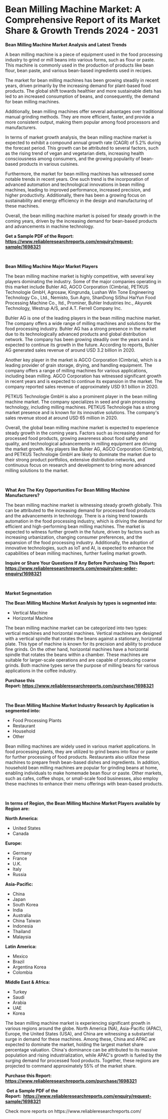 <p><h1>Bean Milling Machine Market: A Comprehensive Report of its Market Share & Growth Trends 2024 - 2031</h1></p><p><strong>Bean Milling Machine Market Analysis and Latest Trends</strong></p>
<p><p>A bean milling machine is a piece of equipment used in the food processing industry to grind or mill beans into various forms, such as flour or paste. This machine is commonly used in the production of products like bean flour, bean paste, and various bean-based ingredients used in recipes.</p><p>The market for bean milling machines has been growing steadily in recent years, driven primarily by the increasing demand for plant-based food products. The global shift towards healthier and more sustainable diets has led to an increased consumption of beans, and consequently, the demand for bean milling machines.</p><p>Additionally, bean milling machines offer several advantages over traditional manual grinding methods. They are more efficient, faster, and provide a more consistent output, making them popular among food processors and manufacturers.</p><p>In terms of market growth analysis, the bean milling machine market is expected to exhibit a compound annual growth rate (CAGR) of 5.2% during the forecast period. This growth can be attributed to several factors, such as the rising trend of vegan and vegetarian diets, increasing health consciousness among consumers, and the growing popularity of bean-based products in various cuisines.</p><p>Furthermore, the market for bean milling machines has witnessed some notable trends in recent years. One such trend is the incorporation of advanced automation and technological innovations in bean milling machines, leading to improved performance, increased precision, and higher productivity. Additionally, there has been a growing focus on sustainability and energy efficiency in the design and manufacturing of these machines.</p><p>Overall, the bean milling machine market is poised for steady growth in the coming years, driven by the increasing demand for bean-based products and advancements in machine technology.</p></p>
<p><strong>Get a Sample PDF of the Report:&nbsp; <a href="https://www.reliableresearchreports.com/enquiry/request-sample/1698321">https://www.reliableresearchreports.com/enquiry/request-sample/1698321</a></strong></p>
<p>&nbsp;</p>
<p><strong>Bean Milling Machine Major Market Players</strong></p>
<p><p>The bean milling machine market is highly competitive, with several key players dominating the industry. Some of the major companies operating in this market include Buhler AG, AGCO Corporation (Cimbria), PETKUS Technologie GmbH, Agrosaw, Kingrunda, Lushan Win Tone Engineering Technology Co., Ltd., Nemisto, Sun Agro, ShanDong SiShui HaiYun Food Processing Machine Co., ltd., Prominer, Buhler Industries Inc., Akyurek Technology, Westrup A/S, and A.T. Ferrell Company Inc.</p><p>Buhler AG is one of the leading players in the bean milling machine market. The company offers a wide range of milling machines and solutions for the food processing industry. Buhler AG has a strong presence in the market due to its technologically advanced products and global distribution network. The company has been growing steadily over the years and is expected to continue its growth in the future. According to reports, Buhler AG generated sales revenue of around USD 3.2 billion in 2020.</p><p>Another key player in the market is AGCO Corporation (Cimbria), which is a leading provider of grain storage, drying, and handling equipment. The company offers a range of milling machines for various applications, including bean milling. AGCO Corporation has witnessed significant growth in recent years and is expected to continue its expansion in the market. The company reported sales revenue of approximately USD 9.1 billion in 2020.</p><p>PETKUS Technologie GmbH is also a prominent player in the bean milling machine market. The company specializes in seed and grain processing technology, including milling machines. PETKUS Technologie has a strong market presence and is known for its innovative solutions. The company's sales revenue stood at around USD 65 million in 2020.</p><p>Overall, the global bean milling machine market is expected to experience steady growth in the coming years. Factors such as increasing demand for processed food products, growing awareness about food safety and quality, and technological advancements in milling equipment are driving the market growth. Key players like Buhler AG, AGCO Corporation (Cimbria), and PETKUS Technologie GmbH are likely to dominate the market due to their strong product portfolios, extensive distribution networks, and continuous focus on research and development to bring more advanced milling solutions to the market.</p></p>
<p>&nbsp;</p>
<p><strong>What Are The Key Opportunities For Bean Milling Machine Manufacturers?</strong></p>
<p><p>The bean milling machine market is witnessing steady growth globally. This can be attributed to the increasing demand for processed food products and the advancements in technology. There is a rising trend towards automation in the food processing industry, which is driving the demand for efficient and high-performing bean milling machines. The market is expected to witness further growth in the future, driven by factors such as increasing urbanization, changing consumer preferences, and the expansion of the food processing industry. Additionally, the adoption of innovative technologies, such as IoT and AI, is expected to enhance the capabilities of bean milling machines, further fueling market growth.</p></p>
<p><strong>Inquire or Share Your Questions If Any Before Purchasing This Report: <a href="https://www.reliableresearchreports.com/enquiry/pre-order-enquiry/1698321">https://www.reliableresearchreports.com/enquiry/pre-order-enquiry/1698321</a></strong></p>
<p>&nbsp;</p>
<p><strong>Market Segmentation</strong></p>
<p><strong>The Bean Milling Machine Market Analysis by types is segmented into:</strong></p>
<p><ul><li>Vertical Machine</li><li>Horizontal Machine</li></ul></p>
<p><p>The bean milling machine market can be categorized into two types: vertical machines and horizontal machines. Vertical machines are designed with a vertical spindle that rotates the beans against a stationary, horizontal plate. This type of machine is known for its precision and ability to produce fine grinds. On the other hand, horizontal machines have a horizontal spindle that rotates the beans within a chamber. These machines are suitable for larger-scale operations and are capable of producing coarse grinds. Both machine types serve the purpose of milling beans for various applications in the coffee industry.</p></p>
<p><strong>Purchase this Report:&nbsp;<a href="https://www.reliableresearchreports.com/purchase/1698321">https://www.reliableresearchreports.com/purchase/1698321</a></strong></p>
<p>&nbsp;</p>
<p><strong>The Bean Milling Machine Market Industry Research by Application is segmented into:</strong></p>
<p><ul><li>Food Processing Plants</li><li>Restaurant</li><li>Household</li><li>Other</li></ul></p>
<p><p>Bean milling machines are widely used in various market applications. In food processing plants, they are utilized to grind beans into flour or paste for further processing of food products. Restaurants also utilize these machines to prepare fresh bean-based dishes and ingredients. In addition, household bean milling machines are popular for grinding beans at home, enabling individuals to make homemade bean flour or paste. Other markets, such as cafes, coffee shops, or small-scale food businesses, also employ these machines to enhance their menu offerings with bean-based products.</p></p>
<p>&nbsp;</p>
<p><strong>In terms of Region, the Bean Milling Machine Market Players available by Region are:</strong></p>
<p>
    <p> <strong> North America: </strong>
        <ul>
            <li>United States</li>
            <li>Canada</li>
        </ul>
        </p> 
    <p> <strong> Europe: </strong>
        <ul>
            <li>Germany</li>
            <li>France</li>
            <li>U.K.</li>
            <li>Italy</li>
            <li>Russia</li>
        </ul>
        </p> 
    <p> <strong> Asia-Pacific: </strong>
        <ul>
            <li>China</li>
            <li>Japan</li>
            <li>South Korea</li>
            <li>India</li>
            <li>Australia</li>
            <li>China Taiwan</li>
            <li>Indonesia</li>
            <li>Thailand</li>
            <li>Malaysia</li>
        </ul>
        </p> 
    <p> <strong> Latin America: </strong>
        <ul>
            <li>Mexico</li>
            <li>Brazil</li>
            <li>Argentina Korea</li>
            <li>Colombia</li>
        </ul>
        </p> 
    <p> <strong> Middle East & Africa: </strong>
        <ul>
            <li>Turkey</li>
            <li>Saudi</li>
            <li>Arabia</li>
            <li>UAE</li>
            <li>Korea</li>
        </ul>
    </p>
    </p>
<p><p>The bean milling machine market is experiencing significant growth in various regions around the globe. North America (NA), Asia-Pacific (APAC), Europe, the United States (USA), and China are witnessing a substantial surge in demand for these machines. Among these, China and APAC are expected to dominate the market, holding the largest market share percentage valuation. China's dominance can be attributed to its massive population and rising industrialization, while APAC's growth is fueled by the surging demand for processed food products. Together, these regions are projected to command approximately 55% of the market share.</p></p>
<p><strong>Purchase this Report: <a href="https://www.reliableresearchreports.com/purchase/1698321">https://www.reliableresearchreports.com/purchase/1698321</a></strong></p>
<p>&nbsp;<strong>Get a Sample PDF of the Report:&nbsp;&nbsp;<a href="https://www.reliableresearchreports.com/enquiry/request-sample/1698321">https://www.reliableresearchreports.com/enquiry/request-sample/1698321</a></strong></p>
<p><strong></strong></p>
<p>Check more reports on https://www.reliableresearchreports.com/</p>